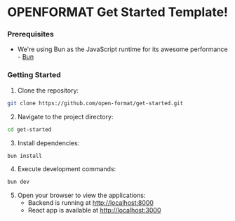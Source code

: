 # OPENFORMAT Get Started Template!

### Prerequisites

- We're using Bun as the JavaScript runtime for its awesome performance - [Bun](https://bun.sh/)

### Getting Started

1. Clone the repository:
```bash
git clone https://github.com/open-format/get-started.git
```

2. Navigate to the project directory:
```bash
cd get-started
```

3. Install dependencies:
```bash
bun install
```

4. Execute development commands:
```bash
bun dev
```

5. Open your browser to view the applications:
   - Backend is running at [http://localhost:8000](http://localhost:8000)
   - React app is available at [http://localhost:3000](http://localhost:3000)
